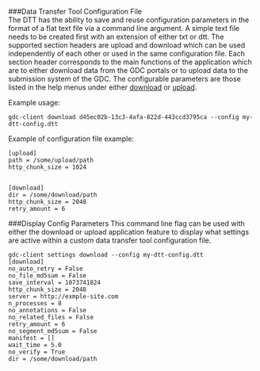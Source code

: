 ###Data Transfer Tool Configuration File  
The DTT has the ability to save and reuse configuration parameters in the format of a flat text file via a command line argument.  A simple text file needs to be created first with an extension of either txt or dtt.  The supported section headers are upload and download which can be used independently of each other or used in the same configuration file.  Each section header corresponds to the main functions of the application which are to either download data from the GDC portals or to upload data to the submission system of the GDC.  The configurable parameters are those listed in the help menus under either [download](https://docs.gdc.cancer.gov/Data_Transfer_Tool/Users_Guide/Accessing_Built-in_Help/#download-help-menu) or [upload](https://docs.gdc.cancer.gov/Data_Transfer_Tool/Users_Guide/Accessing_Built-in_Help/#upload-help-menu).            


Example usage:

    gdc-client download d45ec02b-13c3-4afa-822d-443ccd3795ca --config my-dtt-config.dtt

Example of configuration file example:

    [upload]
    path = /some/upload/path
    http_chunk_size = 1024


    [download]
    dir = /some/download/path
    http_chunk_size = 2048
    retry_amount = 6


###Display Config Parameters
This command line flag can be used with either the download or upload application feature to display what settings are active within a custom data transfer tool configuration file.  

    gdc-client settings download --config my-dtt-config.dtt
    [download]
    no_auto_retry = False
    no_file_md5sum = False
    save_interval = 1073741824
    http_chunk_size = 2048
    server = http://exmple-site.com
    n_processes = 8
    no_annotations = False
    no_related_files = False
    retry_amount = 6
    no_segment_md5sum = False
    manifest = []
    wait_time = 5.0
    no_verify = True
    dir = /some/download/path

